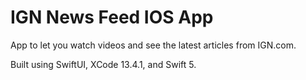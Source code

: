 # IGN News Feed IOS App
App to let you watch videos and see the latest articles from IGN.com.

Built using SwiftUI, XCode 13.4.1, and Swift 5. 
